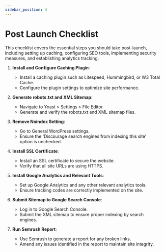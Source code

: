 ```yaml
---
sidebar_position: 4
---
```


# Post Launch Checklist

 This checklist covers the essential steps you should take post-launch, including setting up caching, configuring SEO tools, implementing security measures, and establishing analytics tracking.


1. **Install and Configure Caching Plugin**:
   - Install a caching plugin such as Litespeed, Hummingbird, or W3 Total Cache.
   - Configure the plugin settings to optimize site performance.

2. **Generate robots.txt and XML Sitemap**:
   - Navigate to Yoast > Settings > File Editor.
   - Generate and verify the robots.txt and XML sitemap files.

3. **Remove Noindex Setting**:
   - Go to General WordPress settings.
   - Ensure the 'Discourage search engines from indexing this site' option is unchecked.

4. **Install SSL Certificate**:
   - Install an SSL certificate to secure the website.
   - Verify that all site URLs are using HTTPS.

5. **Install Google Analytics and Relevant Tools**:
   - Set up Google Analytics and any other relevant analytics tools.
   - Ensure tracking codes are correctly implemented on the site.

6. **Submit Sitemap to Google Search Console**:
   - Log in to Google Search Console.
   - Submit the XML sitemap to ensure proper indexing by search engines.

7. **Run Semrush Report**:
   - Use Semrush to generate a report for any broken links.
   - Amend any issues identified in the report to maintain site integrity.